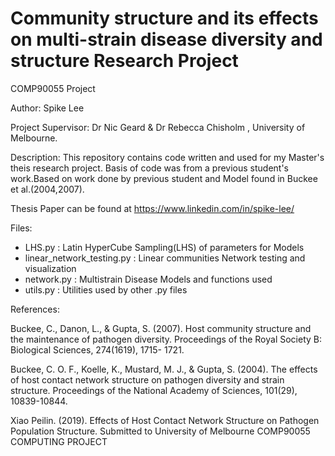 # Community structure and its effects on multi-strain disease diversity and structure Research Project
COMP90055 Project

Author: Spike Lee

Project Supervisor: Dr Nic Geard & Dr Rebecca Chisholm , University of Melbourne.

Description: This repository contains code written and used for my Master's theis research project.
             Basis of code was from a previous student's work.Based on work done by previous student and Model
             found in Buckee et al.(2004,2007).
           
Thesis Paper can be found at https://www.linkedin.com/in/spike-lee/

             
Files:
* LHS.py : Latin HyperCube Sampling(LHS) of parameters for Models
* linear_network_testing.py : Linear communities Network testing and visualization
* network.py : Multistrain Disease Models and functions used
* utils.py : Utilities used by other .py files

References:

Buckee, C., Danon, L., & Gupta, S. (2007). Host community structure and the maintenance of pathogen diversity. Proceedings of the Royal Society B: Biological Sciences, 274(1619), 1715- 1721.

Buckee, C. O. F., Koelle, K., Mustard, M. J., & Gupta, S. (2004). The effects of host contact
network structure on pathogen diversity and strain structure. Proceedings of the National
Academy of Sciences, 101(29), 10839-10844.

Xiao Peilin. (2019). Effects of Host Contact Network Structure on Pathogen Population
Structure. Submitted to University of Melbourne COMP90055 COMPUTING PROJECT
             


